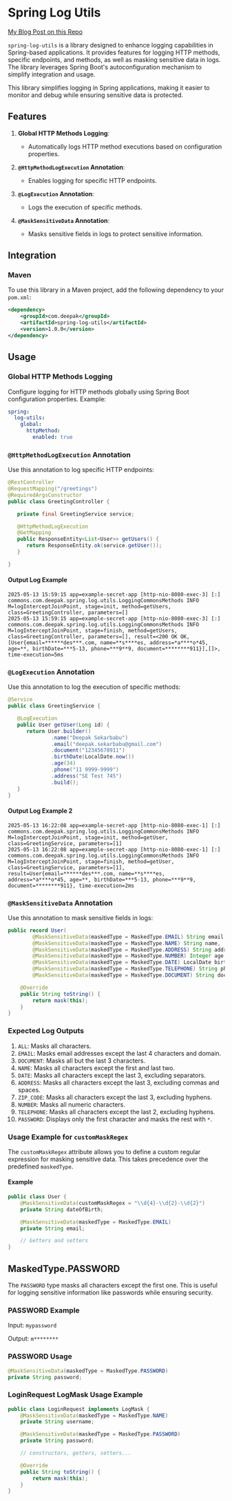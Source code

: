 # Spring Log Utils

[My Blog Post on this Repo](https://technologytrendsinjava.blogspot.com/2025/05/enhance-your-spring-application-logging.html)

`spring-log-utils` is a library designed to enhance logging capabilities in Spring-based applications. It provides features for logging HTTP methods, specific endpoints, and methods, as well as masking sensitive data in logs. The library leverages Spring Boot's autoconfiguration mechanism to simplify integration and usage.

This library simplifies logging in Spring applications, making it easier to monitor and debug while ensuring sensitive data is protected.

## Features

1. **Global HTTP Methods Logging**:
   - Automatically logs HTTP method executions based on configuration properties.

2. **`@HttpMethodLogExecution` Annotation**:
   - Enables logging for specific HTTP endpoints.

3. **`@LogExecution` Annotation**:
   - Logs the execution of specific methods.

4. **`@MaskSensitiveData` Annotation**:
   - Masks sensitive fields in logs to protect sensitive information.

## Integration

### Maven

To use this library in a Maven project, add the following dependency to your `pom.xml`:

```xml
<dependency>
    <groupId>com.deepak</groupId>
    <artifactId>spring-log-utils</artifactId>
    <version>1.0.0</version>
</dependency>
```

## Usage

### Global HTTP Methods Logging

Configure logging for HTTP methods globally using Spring Boot configuration properties. Example:

```yaml
spring:
  log-utils:
    global:
      httpMethod:
        enabled: true
```

### `@HttpMethodLogExecution` Annotation

Use this annotation to log specific HTTP endpoints:

```java
@RestController
@RequestMapping("/greetings")
@RequiredArgsConstructor
public class GreetingController {

   private final GreetingService service;

   @HttpMethodLogExecution
   @GetMapping
   public ResponseEntity<List<User>> getUsers() {
      return ResponseEntity.ok(service.getUser());
   }

}
```

#### Output Log Example

```plaintext
2025-05-13 15:59:15 app=example-secret-app [http-nio-8080-exec-3] [:] commons.com.deepak.spring.log.utils.LoggingCommonsMethods INFO  M=logInterceptJoinPoint, stage=init, method=getUsers, class=GreetingController, parameters=[]
2025-05-13 15:59:15 app=example-secret-app [http-nio-8080-exec-3] [:] commons.com.deepak.spring.log.utils.LoggingCommonsMethods INFO  M=logInterceptJoinPoint, stage=finish, method=getUsers, class=GreetingController, parameters=[], result=<200 OK OK,[User{email=******des***.com, name=**s****es, address=*a****o*45, age=**, birthDate=***5-13, phone=***9**9, document=********911}],[]>, time-execution=5ms
```

### `@LogExecution` Annotation

Use this annotation to log the execution of specific methods:

```java
@Service
public class GreetingService {

   @LogExecution
   public User getUser(Long id) {
      return User.builder()
              .name("Deepak Sekarbabu")
              .email("deepak.sekarbabu@gmail.com")
              .document("12345678911")
              .birthDate(LocalDate.now())
              .age(34)
              .phone("11 9999-9999")
              .address("SE Test 745")
              .build();
   }
}

```

#### Output Log Example 2

```plaintext
2025-05-13 16:22:08 app=example-secret-app [http-nio-8080-exec-1] [:] commons.com.deepak.spring.log.utils.LoggingCommonsMethods INFO  M=logInterceptJoinPoint, stage=init, method=getUser, class=GreetingService, parameters=[1]
2025-05-13 16:22:08 app=example-secret-app [http-nio-8080-exec-1] [:] commons.com.deepak.spring.log.utils.LoggingCommonsMethods INFO  M=logInterceptJoinPoint, stage=finish, method=getUser, class=GreetingService, parameters=[1], result=User{email=******des***.com, name=**s****es, address=*a****o*45, age=**, birthDate=***5-13, phone=***9**9, document=********911}, time-execution=2ms
```

### `@MaskSensitiveData` Annotation

Use this annotation to mask sensitive fields in logs:

```java
public record User(
        @MaskSensitiveData(maskedType = MaskedType.EMAIL) String email,
        @MaskSensitiveData(maskedType = MaskedType.NAME) String name,
        @MaskSensitiveData(maskedType = MaskedType.ADDRESS) String address,
        @MaskSensitiveData(maskedType = MaskedType.NUMBER) Integer age,
        @MaskSensitiveData(maskedType = MaskedType.DATE) LocalDate birthDate,
        @MaskSensitiveData(maskedType = MaskedType.TELEPHONE) String phone,
        @MaskSensitiveData(maskedType = MaskedType.DOCUMENT) String document) implements LogMask {

    @Override
    public String toString() {
        return mask(this);
    }
}
```

### Expected Log Outputs

1. `ALL`: Masks all characters.
2. `EMAIL`: Masks email addresses except the last 4 characters and domain.
3. `DOCUMENT`: Masks all but the last 3 characters.
4. `NAME`: Masks all characters except the first and last two.
5. `DATE`: Masks all characters except the last 3, excluding separators.
6. `ADDRESS`: Masks all characters except the last 3, excluding commas and spaces.
7. `ZIP_CODE`: Masks all characters except the last 3, excluding hyphens.
8. `NUMBER`: Masks all numeric characters.
9. `TELEPHONE`: Masks all characters except the last 2, excluding hyphens.
10. `PASSWORD`: Displays only the first character and masks the rest with `*`.

### Usage Example for `customMaskRegex`

The `customMaskRegex` attribute allows you to define a custom regular expression for masking sensitive data. This takes precedence over the predefined `maskedType`.

#### Example

```java
public class User {
    @MaskSensitiveData(customMaskRegex = "\\d{4}-\\d{2}-\\d{2}")
    private String dateOfBirth;

    @MaskSensitiveData(maskedType = MaskedType.EMAIL)
    private String email;

    // Getters and setters
}
```

## MaskedType.PASSWORD

The `PASSWORD` type masks all characters except the first one. This is useful for logging sensitive information like passwords while ensuring security.

### PASSWORD Example

Input: `mypassword`

Output: `m********`

### PASSWORD Usage

```java
@MaskSensitiveData(maskedType = MaskedType.PASSWORD)
private String password;
```

### LoginRequest LogMask Usage Example

```java
public class LoginRequest implements LogMask {
    @MaskSensitiveData(maskedType = MaskedType.NAME)
    private String username;

    @MaskSensitiveData(maskedType = MaskedType.PASSWORD)
    private String password;

    // constructors, getters, setters...

    @Override
    public String toString() {
        return mask(this);
    }
}
```
